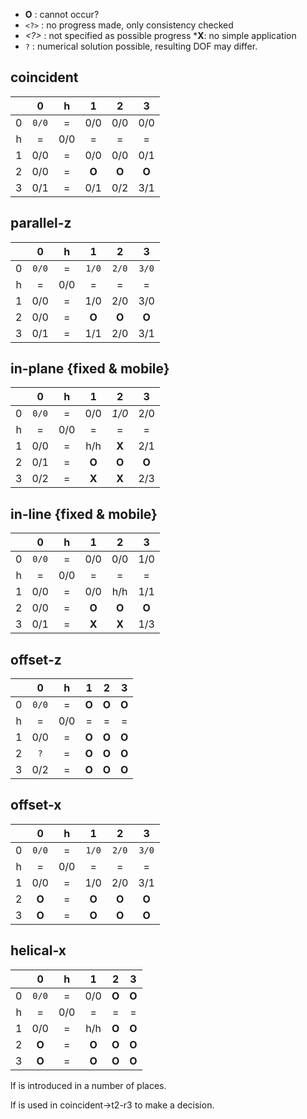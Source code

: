 
 * **O** : cannot occur?
 * `<?>` : no progress made, only consistency checked
 * *<?>* : not specified as possible progress
 ***X**: no simple application
 * `?` : numerical solution possible, resulting DOF may differ.


## coincident

|     |   0   |   h   |   1   |   2   |   3   |
|:---:|:-----:|:-----:|:-----:|:-----:|:-----:|
|  0  | `0/0` |   =   |  0/0  |  0/0  |  0/0  |
|  h  |   =   |  0/0  |   =   |   =   |   =   |
|  1  |  0/0  |   =   |  0/0  |  0/0  |  0/1  |
|  2  |  0/0  |   =   | **O** | **O** | **O** |
|  3  |  0/1  |   =   |  0/1  |  0/2  |  3/1  |

## parallel-z

|     |   0   |   h   |   1   |   2   |   3   |
|:---:|:-----:|:-----:|:-----:|:-----:|:-----:|
|  0  | `0/0` |   =   | `1/0` | `2/0` | `3/0` |
|  h  |   =   |  0/0  |   =   |   =   |   =   |
|  1  |  0/0  |   =   |  1/0  |  2/0  |  3/0  |
|  2  |  0/0  |   =   | **O** | **O** | **O** |
|  3  |  0/1  |   =   |  1/1  |  2/0  |  3/1  |


## in-plane {fixed & mobile}

|     |   0   |   h   |   1   |   2   |   3   |
|:---:|:-----:|:-----:|:-----:|:-----:|:-----:|
|  0  | `0/0` |   =   |  0/0  | *1/0* |  2/0  |
|  h  |   =   |  0/0  |   =   |   =   |   =   |
|  1  |  0/0  |   =   |  h/h  | **X** |  2/1  |
|  2  |  0/1  |   =   | **O** | **O** | **O** |
|  3  |  0/2  |   =   | **X** | **X** |  2/3  |

## in-line {fixed & mobile}

|     |   0   |   h   |   1   |   2   |   3   |
|:---:|:-----:|:-----:|:-----:|:-----:|:-----:|
|  0  | `0/0` |   =   |  0/0  |  0/0  |  1/0  |
|  h  |   =   |  0/0  |   =   |   =   |   =   |
|  1  |  0/0  |   =   |  0/0  |  h/h  |  1/1  |
|  2  |  0/0  |   =   | **O** | **O** | **O** |
|  3  |  0/1  |   =   | **X** | **X** |  1/3  |





## offset-z

|     |   0   |   h   |   1   |   2   |   3   |
|:---:|:-----:|:-----:|:-----:|:-----:|:-----:|
|  0  | `0/0` |   =   | **O** | **O** | **O** |
|  h  |   =   |  0/0  |   =   |   =   |   =   |
|  1  |  0/0  |   =   | **O** | **O** | **O** |
|  2  |  `?`  |   =   | **O** | **O** | **O** |
|  3  |  0/2  |   =   | **O** | **O** | **O** |


## offset-x

|     |   0   |   h   |   1   |   2   |   3   |
|:---:|:-----:|:-----:|:-----:|:-----:|:-----:|
|  0  | `0/0` |   =   | `1/0` | `2/0` | `3/0` |
|  h  |   =   |  0/0  |   =   |   =   |   =   |
|  1  |  0/0  |   =   |  1/0  |  2/0  |  3/1  |
|  2  | **O** |   =   | **O** | **O** | **O** |
|  3  | **O** |   =   | **O** | **O** | **O** |

## helical-x

|     |   0   |   h   |   1   |   2   |   3   |
|:---:|:-----:|:-----:|:-----:|:-----:|:-----:|
|  0  | `0/0` |   =   |  0/0  | **O** | **O** |
|  h  |   =   |  0/0  |   =   |   =   |   =   |
|  1  |  0/0  |   =   |  h/h  | **O** | **O** |
|  2  | **O** |   =   | **O** | **O** | **O** |
|  3  | **O** |   =   | **O** | **O** | **O** |


lf is introduced in a number of places.

lf is used in coincident->t2-r3 to make a decision.
